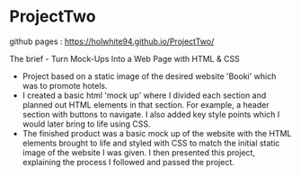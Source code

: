 # ProjectTwo

github pages : https://holwhite94.github.io/ProjectTwo/

The brief - Turn Mock-Ups Into a Web Page with HTML & CSS

- Project based on a static image of the desired website 'Booki' which was to promote hotels.  
- I created a basic html 'mock up' where I divided each section and planned out HTML elements in that section. For example, a header section with buttons to navigate. I also added key style points which I would later bring to life using CSS.
- The finished product was a basic mock up of the website with the HTML elements brought to life and styled with CSS to match the initial static image of the website I was given. I then presented this project, explaining the process I followed and passed the project. 
